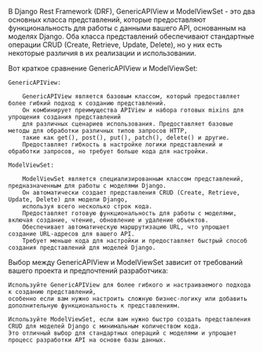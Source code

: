 


В Django Rest Framework (DRF), GenericAPIView и ModelViewSet - это два основных класса представлений, 
которые предоставляют функциональность для работы с данными вашего API, основанным на моделях Django. 
Оба класса представлений обеспечивают стандартные операции CRUD (Create, Retrieve, Update, Delete), 
но у них есть некоторые различия в их реализации и использовании.


Вот краткое сравнение GenericAPIView и ModelViewSet:

    GenericAPIView:

        GenericAPIView является базовым классом, который предоставляет более гибкий подход к созданию представлений.
        Он комбинирует преимущества APIView и набора готовых mixins для упрощения создания представлений 
        для различных сценариев использования. Предоставляет базовые методы для обработки различных типов запросов HTTP, 
        такие как get(), post(), put(), patch(), delete() и другие.
        Предоставляет гибкость в настройке логики представлений и обработки запросов, но требует больше кода для настройки.

    ModelViewSet:

        ModelViewSet является специализированным классом представлений, предназначенным для работы с моделями Django.
        Он автоматически создает представления CRUD (Create, Retrieve, Update, Delete) для модели Django, 
        используя всего несколько строк кода.
        Предоставляет готовую функциональность для работы с моделями, включая создание, чтение, обновление и удаление объектов.
        Обеспечивает автоматическую маршрутизацию URL, что упрощает создание URL-адресов для вашего API.
        Требует меньше кода для настройки и предоставляет быстрый способ создания представлений для моделей Django.



Выбор между GenericAPIView и ModelViewSet зависит от требований вашего проекта и предпочтений разработчика:

    Используйте GenericAPIView для более гибкого и настраиваемого подхода к созданию представлений, 
    особенно если вам нужно настроить сложную бизнес-логику или добавить дополнительную функциональность к представлениям.

    Используйте ModelViewSet, если вам нужно быстро создать представления CRUD для моделей Django с минимальным количеством кода. 
    Это отличный выбор для стандартных операций с моделями и упрощает процесс разработки API на основе базы данных.

